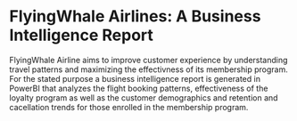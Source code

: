 # FlyingWhale Airlines: A Business Intelligence Report

FlyingWhale Airline aims to improve customer experience by understanding travel patterns and maximizing the effectivness of its membership program. For the stated purpose a business intelligence report is generated in PowerBI that analyzes the flight booking patterns, effectiveness of the loyalty program as well as the customer demographics and retention and cacellation trends for those enrolled in the membership program.



